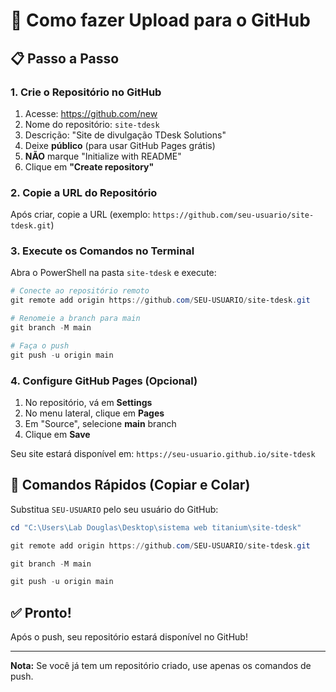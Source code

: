 # 🚀 Como fazer Upload para o GitHub

## 📋 Passo a Passo

### 1. Crie o Repositório no GitHub
1. Acesse: https://github.com/new
2. Nome do repositório: `site-tdesk`
3. Descrição: "Site de divulgação TDesk Solutions"
4. Deixe **público** (para usar GitHub Pages grátis)
5. **NÃO** marque "Initialize with README"
6. Clique em **"Create repository"**

### 2. Copie a URL do Repositório
Após criar, copie a URL (exemplo: `https://github.com/seu-usuario/site-tdesk.git`)

### 3. Execute os Comandos no Terminal

Abra o PowerShell na pasta `site-tdesk` e execute:

```powershell
# Conecte ao repositório remoto
git remote add origin https://github.com/SEU-USUARIO/site-tdesk.git

# Renomeie a branch para main
git branch -M main

# Faça o push
git push -u origin main
```

### 4. Configure GitHub Pages (Opcional)

1. No repositório, vá em **Settings**
2. No menu lateral, clique em **Pages**
3. Em "Source", selecione **main** branch
4. Clique em **Save**

Seu site estará disponível em: `https://seu-usuario.github.io/site-tdesk`

## 📝 Comandos Rápidos (Copiar e Colar)

Substitua `SEU-USUARIO` pelo seu usuário do GitHub:

```powershell
cd "C:\Users\Lab Douglas\Desktop\sistema web titanium\site-tdesk"

git remote add origin https://github.com/SEU-USUARIO/site-tdesk.git

git branch -M main

git push -u origin main
```

## ✅ Pronto!

Após o push, seu repositório estará disponível no GitHub!

---

**Nota:** Se você já tem um repositório criado, use apenas os comandos de push.


